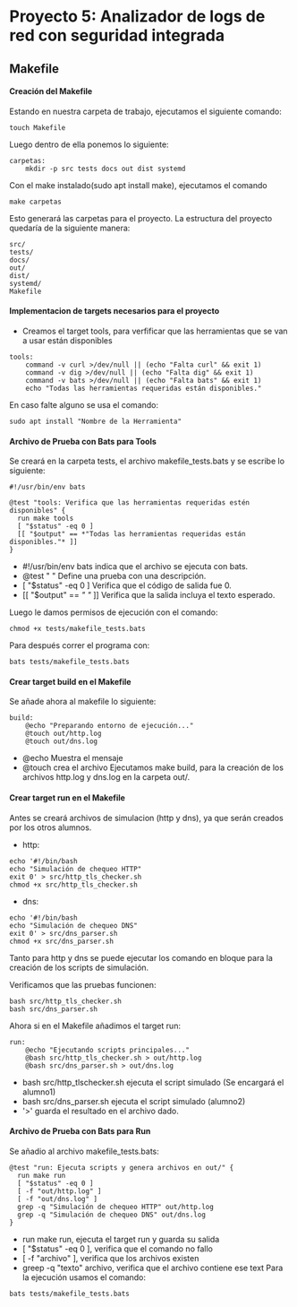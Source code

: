 # Proyecto 5: Analizador de logs de red con seguridad integrada
## Makefile
#### Creación del Makefile
Estando en nuestra carpeta de trabajo, ejecutamos el siguiente comando:
```
touch Makefile
```
Luego dentro de ella ponemos lo siguiente:
```
carpetas:
	mkdir -p src tests docs out dist systemd
```
Con el make instalado(sudo apt install make), ejecutamos el comando 
```
make carpetas
```
Esto generará las carpetas para el proyecto. La estructura del proyecto quedaría de la siguiente manera:
```
src/
tests/
docs/
out/
dist/
systemd/
Makefile
```
#### Implementacion de targets necesarios para el proyecto
- Creamos el target tools, para verfificar que las herramientas que se van a usar están disponibles
```
tools:
	command -v curl >/dev/null || (echo "Falta curl" && exit 1)
	command -v dig >/dev/null || (echo "Falta dig" && exit 1)
	command -v bats >/dev/null || (echo "Falta bats" && exit 1)
	echo "Todas las herramientas requeridas están disponibles."
```
En caso falte alguno se usa el comando:
```
sudo apt install "Nombre de la Herramienta"
```
#### Archivo de Prueba con Bats para Tools
Se creará en la carpeta tests, el archivo makefile_tests.bats y se escribe lo siguiente:
```
#!/usr/bin/env bats

@test "tools: Verifica que las herramientas requeridas estén disponibles" {
  run make tools
  [ "$status" -eq 0 ]
  [[ "$output" == *"Todas las herramientas requeridas están disponibles."* ]]
}
```
- #!/usr/bin/env bats indica que el archivo se ejecuta con bats.
- @test " " Define una prueba con una descripción.
- [ "$status" -eq 0 ] Verifica que el código de salida fue 0.
- [[ "$output" == *" "* ]] Verifica que la salida incluya el texto esperado.

Luego le damos permisos de ejecución con el comando:
```
chmod +x tests/makefile_tests.bats
```
Para después correr el programa con:
```
bats tests/makefile_tests.bats
```
#### Crear target build en el Makefile
Se añade ahora al makefile lo siguiente:
```
build:
	@echo "Preparando entorno de ejecución..."
	@touch out/http.log
	@touch out/dns.log
```
- @echo Muestra el mensaje
- @touch crea el archivo
Ejecutamos make build, para la creación de los archivos http.log y dns.log en la carpeta out/.
#### Crear target run en el Makefile
Antes se creará archivos de simulacion (http y dns), ya que serán creados por los otros alumnos.
- http:
```
echo '#!/bin/bash
echo "Simulación de chequeo HTTP"
exit 0' > src/http_tls_checker.sh
chmod +x src/http_tls_checker.sh
```
- dns:
```
echo '#!/bin/bash
echo "Simulación de chequeo DNS"
exit 0' > src/dns_parser.sh
chmod +x src/dns_parser.sh
```
Tanto para http y dns se puede ejecutar los comando en bloque para la creación de los scripts de simulación.

Verificamos que las pruebas funcionen:
```
bash src/http_tls_checker.sh
bash src/dns_parser.sh
```
Ahora si en el Makefile añadimos el target run:
```
run:
	@echo "Ejecutando scripts principales..."
	@bash src/http_tls_checker.sh > out/http.log
	@bash src/dns_parser.sh > out/dns.log
```
- bash src/http_tlschecker.sh ejecuta el script simulado (Se encargará el alumno1)
- bash src/dns_parser.sh ejecuta el script simulado (alumno2)
- '>' guarda el resultado en el archivo dado.
#### Archivo de Prueba  con Bats para Run
Se añadio al archivo makefile_tests.bats:
```
@test "run: Ejecuta scripts y genera archivos en out/" {
  run make run
  [ "$status" -eq 0 ]
  [ -f "out/http.log" ]
  [ -f "out/dns.log" ]
  grep -q "Simulación de chequeo HTTP" out/http.log
  grep -q "Simulación de chequeo DNS" out/dns.log
}
```
- run make run, ejecuta el target run y guarda su salida
- [ "$status" -eq 0 ], verifica que el comando no fallo
- [ -f "archivo" ], verifica que los archivos existen
- greep -q "texto" archivo, verifica que el archivo contiene ese text
Para la ejecución usamos el comando:
```
bats tests/makefile_tests.bats
```
